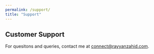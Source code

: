 ```yaml
---
permalink: /support/
title: "Support"
---
```


## Customer Support
For quesitons and queries, contact me at connect@rayyanzahid.com.
